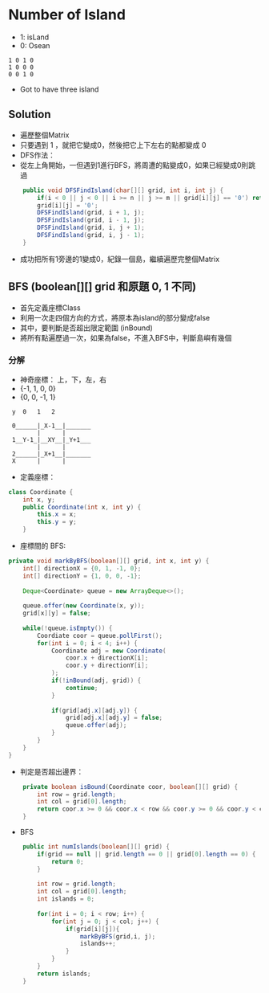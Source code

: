 # Number of Island
- 1: isLand
- 0: Osean
```
1 0 1 0
1 0 0 0
0 0 1 0
```
- Got to have three island

## Solution
- 遍歷整個Matrix
- 只要遇到 1 ，就把它變成0，然後把它上下左右的點都變成 0
- DFS作法：
- 從左上角開始，一但遇到1進行BFS，將周遭的點變成0，如果已經變成0則跳過
```java
    public void DFSFindIsland(char[][] grid, int i, int j) {
        if(i < 0 || j < 0 || i >= n || j >= m || grid[i][j] == '0') return;
        grid[i][j] = '0';
        DFSFindIsland(grid, i + 1, j);
        DFSFindIsland(grid, i - 1, j);
        DFSFindIsland(grid, i, j + 1);
        DFSFindIsland(grid, i, j - 1);
    }
```
- 成功把所有1旁邊的1變成0，紀錄一個島，繼續遍歷完整個Matrix

## BFS (boolean[][] grid 和原題 0, 1 不同)
- 首先定義座標Class
- 利用一次走四個方向的方式，將原本為island的部分變成false
- 其中，要判斷是否超出限定範圍 (inBound)
- 將所有點遍歷過一次，如果為false，不進入BFS中，判斷島嶼有幾個

### 分解
- 神奇座標： 上，下，左，右
- {-1, 1, 0, 0}
- {0, 0, -1, 1}
```
 y  0   1   2 

 0______|_X-1__|_______
        |      |
 1__Y-1_|__XY__|_Y+1___
        |      |
 2______|_X+1__|_______
 X      |      |

```


- 定義座標：
```java
class Coordinate {
    int x, y;
    public Coordinate(int x, int y) {
        this.x = x;
        this.y = y;
    }
```

- 座標間的 BFS:
```java
private void markByBFS(boolean[][] grid, int x, int y) {
    int[] directionX = {0, 1, -1, 0};
    int[] directionY = {1, 0, 0, -1};
    
    Deque<Coordinate> queue = new ArrayDeque<>();
    
    queue.offer(new Coordinate(x, y));
    grid[x][y] = false;
    
    while(!queue.isEmpty()) {
        Coordiate coor = queue.pollFirst();
        for(int i = 0; i < 4; i++) {
            Coordinate adj = new Coordinate(
                coor.x + directionX[i];
                coor.y + directionY[i];
            );
            if(!inBound(adj, grid)) {
                continue;
            }
            
            if(grid[adj.x][adj.y]) {
                grid[adj.x][adj.y] = false;
                queue.offer(adj);
            }
        }
    }
}
```

- 判定是否超出邊界：
```java
    private boolean isBound(Coordinate coor, boolean[][] grid) {
        int row = grid.length;
        int col = grid[0].length;
        return coor.x >= 0 && coor.x < row && coor.y >= 0 && coor.y < col;
    }
```

- BFS
```java
    public int numIslands(boolean[][] grid) {
        if(grid == null || grid.length == 0 || grid[0].length == 0) {
            return 0;
        }
        
        int row = grid.length;
        int col = grid[0].length;
        int islands = 0;
        
        for(int i = 0; i < row; i++) {
            for(int j = 0; j < col; j++) {
                if(grid[i][j]){
                    markByBFS(grid,i, j);
                    islands++;
                }
            }
        }
        return islands;
    }
```